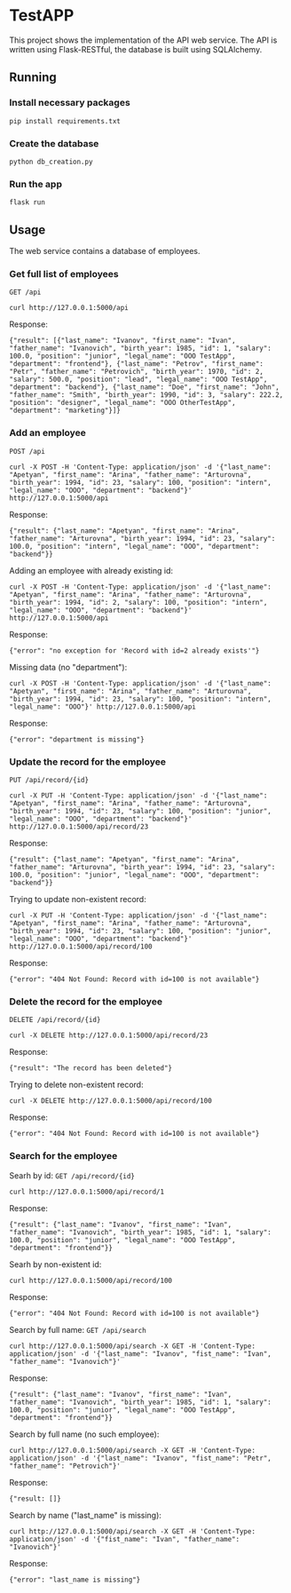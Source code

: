 # TestAPP
This project shows the implementation of the API web service. 
The API is written using Flask-RESTful, the database is built using SQLAlchemy.

## Running

### Install necessary packages
	pip install requirements.txt
	
### Create the database
	python db_creation.py
	
### Run the app
	flask run
	
## Usage
The web service contains a database of employees.

### Get full list of employees
`GET /api`

	curl http://127.0.0.1:5000/api
	
Response:

	{"result": [{"last_name": "Ivanov", "first_name": "Ivan", "father_name": "Ivanovich", "birth_year": 1985, "id": 1, "salary": 100.0, "position": "junior", "legal_name": "OOO TestApp", "department": "frontend"}, {"last_name": "Petrov", "first_name": "Petr", "father_name": "Petrovich", "birth_year": 1970, "id": 2, "salary": 500.0, "position": "lead", "legal_name": "OOO TestApp", "department": "backend"}, {"last_name": "Doe", "first_name": "John", "father_name": "Smith", "birth_year": 1990, "id": 3, "salary": 222.2, "position": "designer", "legal_name": "OOO OtherTestApp", "department": "marketing"}]}
	
### Add an employee
`POST /api`

	curl -X POST -H 'Content-Type: application/json' -d '{"last_name": "Apetyan", "first_name": "Arina", "father_name": "Arturovna", "birth_year": 1994, "id": 23, "salary": 100, "position": "intern", "legal_name": "OOO", "department": "backend"}' http://127.0.0.1:5000/api
	
Response:
	
	{"result": {"last_name": "Apetyan", "first_name": "Arina", "father_name": "Arturovna", "birth_year": 1994, "id": 23, "salary": 100.0, "position": "intern", "legal_name": "OOO", "department": "backend"}}
	
Adding an employee with already existing id:

	curl -X POST -H 'Content-Type: application/json' -d '{"last_name": "Apetyan", "first_name": "Arina", "father_name": "Arturovna", "birth_year": 1994, "id": 2, "salary": 100, "position": "intern", "legal_name": "OOO", "department": "backend"}' http://127.0.0.1:5000/api
	
Response:

	{"error": "no exception for 'Record with id=2 already exists'"}
	
Missing data (no "department"):

	curl -X POST -H 'Content-Type: application/json' -d '{"last_name": "Apetyan", "first_name": "Arina", "father_name": "Arturovna", "birth_year": 1994, "id": 23, "salary": 100, "position": "intern", "legal_name": "OOO"}' http://127.0.0.1:5000/api

Response:

	{"error": "department is missing"}
	
	
### Update the record for the employee

`PUT /api/record/{id}`

	curl -X PUT -H 'Content-Type: application/json' -d '{"last_name": "Apetyan", "first_name": "Arina", "father_name": "Arturovna", "birth_year": 1994, "id": 23, "salary": 100, "position": "junior", "legal_name": "OOO", "department": "backend"}' http://127.0.0.1:5000/api/record/23
	
Response:

	{"result": {"last_name": "Apetyan", "first_name": "Arina", "father_name": "Arturovna", "birth_year": 1994, "id": 23, "salary": 100.0, "position": "junior", "legal_name": "OOO", "department": "backend"}}

Trying to update non-existent record:

	curl -X PUT -H 'Content-Type: application/json' -d '{"last_name": "Apetyan", "first_name": "Arina", "father_name": "Arturovna", "birth_year": 1994, "id": 23, "salary": 100, "position": "junior", "legal_name": "OOO", "department": "backend"}' http://127.0.0.1:5000/api/record/100

Response:

	{"error": "404 Not Found: Record with id=100 is not available"}

### Delete the record for the employee

`DELETE /api/record/{id}`

	curl -X DELETE http://127.0.0.1:5000/api/record/23
	
Response:

	{"result": "The record has been deleted"}
	
Trying to delete non-existent record:

	curl -X DELETE http://127.0.0.1:5000/api/record/100
	
Response:

	{"error": "404 Not Found: Record with id=100 is not available"}

	
### Search for the employee
Searh by id:
`GET /api/record/{id}`

	curl http://127.0.0.1:5000/api/record/1
	
Response:

	{"result": {"last_name": "Ivanov", "first_name": "Ivan", "father_name": "Ivanovich", "birth_year": 1985, "id": 1, "salary": 100.0, "position": "junior", "legal_name": "OOO TestApp", "department": "frontend"}}
	
Searh by non-existent id:

	curl http://127.0.0.1:5000/api/record/100
	
Response:

	{"error": "404 Not Found: Record with id=100 is not available"}

Search by full name:
`GET /api/search`

	curl http://127.0.0.1:5000/api/search -X GET -H 'Content-Type: application/json' -d '{"last_name": "Ivanov", "fist_name": "Ivan", "father_name": "Ivanovich"}'
	
Response:

	{"result": {"last_name": "Ivanov", "first_name": "Ivan", "father_name": "Ivanovich", "birth_year": 1985, "id": 1, "salary": 100.0, "position": "junior", "legal_name": "OOO TestApp", "department": "frontend"}}
	
Search by full name (no such employee):

	curl http://127.0.0.1:5000/api/search -X GET -H 'Content-Type: application/json' -d '{"last_name": "Ivanov", "fist_name": "Petr", "father_name": "Petrovich"}'
	
Response:
	
	{"result: []}
	
Search by name ("last_name" is missing):

	curl http://127.0.0.1:5000/api/search -X GET -H 'Content-Type: application/json' -d '{"fist_name": "Ivan", "father_name": "Ivanovich"}'
	
Response:

	{"error": "last_name is missing"}

